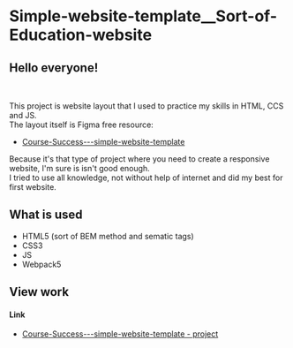 # Simple-website-template__Sort-of-Education-website
<h2>Hello everyone!</h2>  <br>
<p>This project is website layout that I used to practice my skills in HTML, CCS and JS. <br>
The layout itself is Figma free resource: 
  <ul>
     <li><a href="https://www.figma.com/file/I7saRAs2RpOQiTen034b2I/Course-Success---simple%C2%A0website-template%C2%A0for-beginners-for-course-(Community)?type=design&node-id=0-3&mode=design&t=UmiyqDWIKTbpdWS7-0" target="_blank">Course-Success---simple-website-template</a></li>
  </ul>
Because it's that type of project where you need to create a responsive website, I'm sure is isn't good enough. <br>
I tried to use all knowledge, not without help of internet and did my best for first website. <br>
</p>  
<h2>What is used</h2>
<ul>
  <li>HTML5 (sort of BEM method and sematic tags)</li>
  <li>CSS3</li>
  <li>JS</li>
  <li>Webpack5</li>
</ul>
<h2>View work</h2>
<h4>
  Link 
</h4>
<ul>
  <li><a href="https://koatkoetl.github.io/Simple-website-template__Sort-of-Education-website/" target="_blank">Course-Success---simple-website-template - project</a></li>
</ul> 
